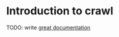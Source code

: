 # Introduction to crawl

TODO: write [great documentation](http://jacobian.org/writing/what-to-write/)
